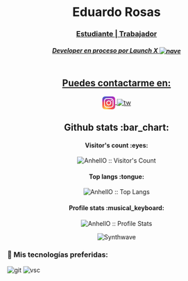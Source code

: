 <h1 align="center"> Eduardo Rosas <a href="https://twitter.com/19_erosas" target="blank"></h1>

<h3 align="center"> Estudiante | Trabajador </h3 mexicana 🇲🇽 >

<h5 align="center">Developer en proceso por Launch X 
 <img align="center" src="https://github.com/edu18RR/Eduardo-RR/blob/main/cohete.png" alt="nave" height="30" width="40" /></h5>

```
```

<h2 align="center">Puedes contactarme en: </h2>

<p align="center">
  <a href="https://www.youtube.com">
    <img align="center" src="https://github.com/edu18RR/EDU/blob/main/insta.jpg" alt="inst" height="30" width="30" /> 
    <img align="center" src="https://github.com/edu18RR/Eduardo-RR/blob/main/tw.jpg" alt="tw" height="30" width="30" /> 
  </a>
</p>

<h2 align="center">Github stats :bar_chart:</h2>

<h4 align="center">Visitor's count :eyes:</h4>

<p align="center"><img src="https://profile-counter.glitch.me/{edu18RR}/count.svg" alt="AnhellO :: Visitor's Count" /></p>

<h4 align="center">Top langs :tongue:</h4>

<p align="center"><img src="https://github-readme-stats.vercel.app/api/top-langs/?username=edu18RR" alt="AnhellO :: Top Langs" /></p>

<h4 align="center">Profile stats :musical_keyboard:</h4>

<p align="center"><img src="https://github-readme-stats.vercel.app/api?username=edu18RR" alt="AnhellO :: Profile Stats" /></p>

<p align="center"><img src="https://thumbs.gfycat.com/GoodnaturedFondGaur-size_restricted.gif" alt="Synthwave" height="300" width="500"></p>

<h3 align="left"> 🤩 Mis tecnologías preferidas: </h3>
<p align="left"> <img src="https://github.com/edu18RR/Eduardo-RR/blob/main/logo%20git%20icon.png" alt="git" width="40" height="40"/> </a> <img src="https://github.com/edu18RR/Eduardo-RR/blob/main/vs.png" alt="vsc" width="40" height="40"/> </a> </p>


